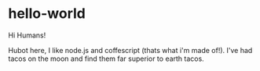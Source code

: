 # hello-world

Hi Humans!

Hubot here, I like node.js and coffescript (thats what i'm made of!).
I've had tacos on the moon and find them far superior to earth tacos.
